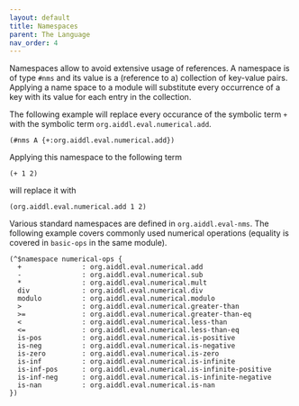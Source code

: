 ```yaml
---
layout: default
title: Namespaces
parent: The Language
nav_order: 4
---
```


Namespaces allow to avoid extensive usage of references. A namespace is of type
`#nms` and its value is a (reference to a) collection of key-value pairs.
Applying a name space to a module will substitute every occurrence of a key with
its value for each entry in the collection.

The following example will replace every occurance of the symbolic term `+` with the symbolic term `org.aiddl.eval.numerical.add`.

    (#nms A {+:org.aiddl.eval.numerical.add})

Applying this namespace to the following term

    (+ 1 2)
    
will replace it with

    (org.aiddl.eval.numerical.add 1 2)

Various standard namespaces are defined in `org.aiddl.eval-nms`. The following
example covers commonly used numerical operations (equality is covered in
`basic-ops` in the same module).


    (^$namespace numerical-ops {
      +               : org.aiddl.eval.numerical.add
      -               : org.aiddl.eval.numerical.sub
      *               : org.aiddl.eval.numerical.mult
      div             : org.aiddl.eval.numerical.div
      modulo          : org.aiddl.eval.numerical.modulo
      >               : org.aiddl.eval.numerical.greater-than
      >=              : org.aiddl.eval.numerical.greater-than-eq
      <               : org.aiddl.eval.numerical.less-than
      <=              : org.aiddl.eval.numerical.less-than-eq
      is-pos          : org.aiddl.eval.numerical.is-positive
      is-neg          : org.aiddl.eval.numerical.is-negative
      is-zero         : org.aiddl.eval.numerical.is-zero
      is-inf          : org.aiddl.eval.numerical.is-infinite
      is-inf-pos      : org.aiddl.eval.numerical.is-infinite-positive
      is-inf-neg      : org.aiddl.eval.numerical.is-infinite-negative
      is-nan          : org.aiddl.eval.numerical.is-nan
    })


